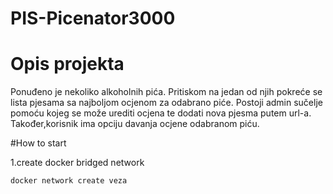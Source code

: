 # PIS-Picenator3000
# Opis projekta
Ponuđeno je nekoliko alkoholnih pića. Pritiskom na jedan od njih pokreće se lista pjesama sa najboljom ocjenom za odabrano piće. Postoji admin sučelje pomoću kojeg se može urediti ocjena te dodati nova pjesma putem url-a. Također,korisnik ima opciju davanja ocjene odabranom piću.


#How to start

1.create docker bridged network

```docker network create veza```
